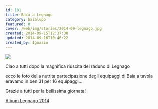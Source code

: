 ```yaml
---
id: 181
title: Baia a Legnago
category: baialupo
featured: 0
cover: /web/img/stories/2014-09-legnago.jpg
created: 2014-09-15T12:37:38
updated: 2014-09-16T10:46:22
created_by: Ignazio
---
```


<a href="/gallery/2014-09-legnago" target="_blank">
<img class="float-start mr-3 w-[300px]" src="/web/img/stories/2014-09-legnago.jpg"/>
</a>

Ciao a tutti dopo la magnifica riuscita del raduno di Legnago

ecco le foto della nutrita partecipazione degli equipaggi di Baia a tavola eravamo in ben 31 per 16 equipaggi...

Grazie a tutti per la bellissima giornata!

<a href="/gallery/2014-09-legnago" target="_blank">Album Legnago 2014</a>
